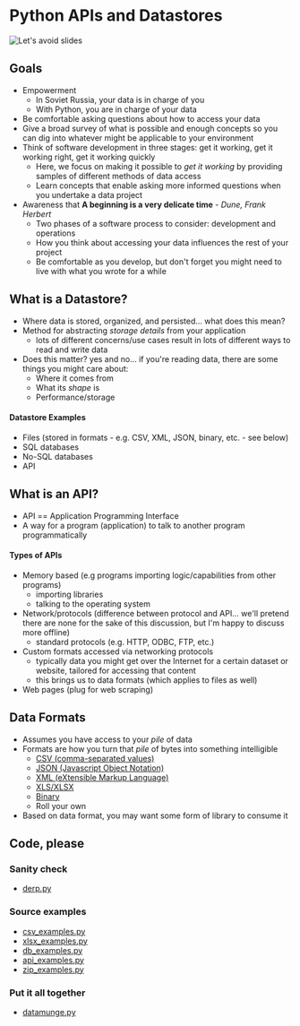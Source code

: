 # Python APIs and Datastores

![Let's avoid slides](https://assets.rbl.ms/17493360/980x.png)

## Goals
- Empowerment 
  - In Soviet Russia, your data is in charge of you
  - With Python, you are in charge of your data 
- Be comfortable asking questions about how to access your data
- Give a broad survey of what is possible and enough concepts so you can dig into whatever might be applicable to your environment
- Think of software development in three stages: get it working, get it working right, get it working quickly
  - Here, we focus on making it possible to _get it working_ by providing samples of different methods of data access
  - Learn concepts that enable asking more informed questions when you undertake a data project
- Awareness that **A beginning is a very delicate time** - _Dune, Frank Herbert_ 
  - Two phases of a software process to consider: development and operations
  - How you think about accessing your data influences the rest of your project
  - Be comfortable as you develop, but don't forget you might need to live with what you wrote for a while


## What is a Datastore?
- Where data is stored, organized, and persisted... what does this mean?
- Method for abstracting _storage details_ from your application
  - lots of different concerns/use cases result in lots of different ways to read and write data
- Does this matter? yes and no... if you're reading data, there are some things you might care about:
  - Where it comes from
  - What its _shape_ is
  - Performance/storage
#### Datastore Examples
  - Files (stored in formats - e.g. CSV, XML, JSON, binary, etc. - see below)
  - SQL databases
  - No-SQL databases
  - API


## What is an API?
- API == Application Programming Interface
- A way for a program (application) to talk to another program programmatically
#### Types of APIs
  - Memory based (e.g programs importing logic/capabilities from other programs)
    - importing libraries
    - talking to the operating system
  - Network/protocols (difference between protocol and API... we'll pretend there are none for the sake of this
    discussion, but I'm happy to discuss more offline)
    - standard protocols (e.g. HTTP, ODBC, FTP, etc.)
  - Custom formats accessed via networking protocols
    - typically data you might get over the Internet for a certain dataset or website, tailored for accessing that content
    - this brings us to data formats (which applies to files as well)
  - Web pages (plug for web scraping)


## Data Formats
- Assumes you have access to your _pile_ of data
- Formats are how you turn that _pile_ of bytes into something intelligible
  - [CSV (comma-separated values)](https://en.wikipedia.org/wiki/Comma-separated_values)
  - [JSON (Javascript Object Notation)](https://en.wikipedia.org/wiki/JSON)
  - [XML (eXtensible Markup Language)](https://en.wikipedia.org/wiki/XML)
  - [XLS/XLSX](https://en.wikipedia.org/wiki/Microsoft_Excel#File_formats)
  - [Binary](https://en.wikipedia.org/wiki/Binary_file)
  - Roll your own
- Based on data format, you may want some form of library to consume it


## Code, please
### Sanity check
- [derp.py](derp.py)
### Source examples
- [csv_examples.py](csv_examples.py)
- [xlsx_examples.py](xlsx_examples.py)
- [db_examples.py](db_examples.py)
- [api_examples.py](api_examples.py)
- [zip_examples.py](zip_examples.py)
### Put it all together
- [datamunge.py](datamunge.py)

